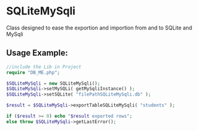 # SQLiteMySqli
Class designed to ease the exportion and importion from and to SQLite and MySqli  
  
## Usage Example:  

```PHP
//include the Lib in Project
require "DB_ME.php";

$SQLiteMySqli = new SQLiteMySqli();
$SQLiteMySqli->setMySQLi( getMySqliInstance() );
$SQLiteMySqli->setSQLite( "filePathSQLiteMySqli.db" );

$result = $SQLiteMySqli->exportTableSQLiteMySqli( "students" );

if ($result >= 0) echo "$result exported rows";
else throw $SQLiteMySqli->getLastError();
```



